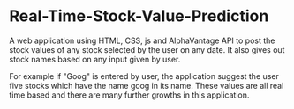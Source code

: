 # Real-Time-Stock-Value-Prediction

A web application using HTML, CSS, js and AlphaVantage API to post the stock values of any stock selected by the user on any date. It also gives out stock names based on any input given by user. 

For example if "Goog" is entered by user, the application suggest the user five stocks which have the name goog in its name. These values are all real time based and there are many further growths in this application.
